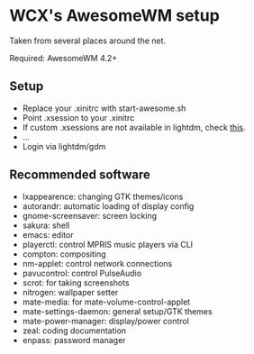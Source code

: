 # WCX's AwesomeWM setup

Taken from several places around the net.

Required: AwesomeWM 4.2+

## Setup

- Replace your .xinitrc with start-awesome.sh
- Point .xsession to your .xinitrc
- If custom .xsessions are not available in lightdm, check [this](https://wiki.ubuntu.com/CustomXSession).
- ...
- Login via lightdm/gdm

## Recommended software

- lxappearence: changing GTK themes/icons
- autorandr: automatic loading of display config
- gnome-screensaver: screen locking
- sakura: shell
- emacs: editor
- playerctl: control MPRIS music players via CLI
- compton: compositing
- nm-applet: control network connections
- pavucontrol: control PulseAudio
- scrot: for taking screenshots
- nitrogen: wallpaper setter
- mate-media: for mate-volume-control-applet
- mate-settings-daemon: general setup/GTK themes
- mate-power-manager: display/power control
- zeal: coding documentation
- enpass: password manager
